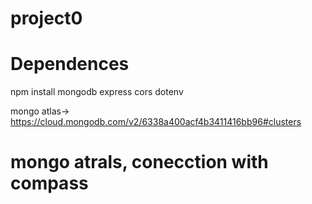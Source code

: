 # project0


# Dependences
npm install mongodb express cors dotenv

mongo atlas-> https://cloud.mongodb.com/v2/6338a400acf4b3411416bb96#clusters

# mongo atrals, conecction with compass
